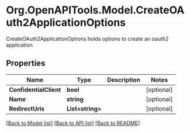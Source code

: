 # Org.OpenAPITools.Model.CreateOAuth2ApplicationOptions
CreateOAuth2ApplicationOptions holds options to create an oauth2 application

## Properties

Name | Type | Description | Notes
------------ | ------------- | ------------- | -------------
**ConfidentialClient** | **bool** |  | [optional] 
**Name** | **string** |  | [optional] 
**RedirectUris** | **List&lt;string&gt;** |  | [optional] 

[[Back to Model list]](../README.md#documentation-for-models) [[Back to API list]](../README.md#documentation-for-api-endpoints) [[Back to README]](../README.md)

